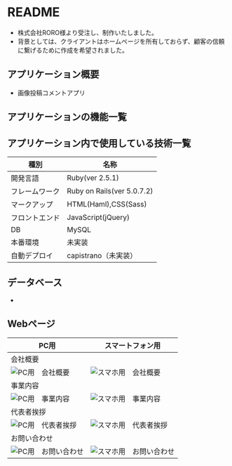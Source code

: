 # README

- 株式会社RORO様より受注し、制作いたしました。
- 背景としては、クライアントはホームページを所有しておらず、顧客の信頼に繋げるために作成を希望されました。

## アプリケーション概要

- 画像投稿コメントアプリ


## アプリケーションの機能一覧



## アプリケーション内で使用している技術一覧
|種別|名称|
|------|----|
|開発言語|Ruby(ver 2.5.1)|
|フレームワーク|Ruby on Rails(ver 5.0.7.2)|
|マークアップ|HTML(Haml),CSS(Sass)|
|フロントエンド|JavaScript(jQuery)|
|DB|MySQL|
|本番環境|未実装|
|自動デプロイ|capistrano（未実装）|

## データベース

-

## Webページ
|PC用|スマートフォン用|
|---|---|
|会社概要|
|![PC用　会社概要](https://user-images.githubusercontent.com/54714018/77215990-a6546980-6b5a-11ea-9b50-80fb5d279f35.png)|![スマホ用　会社概要](https://user-images.githubusercontent.com/54714018/77215998-abb1b400-6b5a-11ea-8f0f-f8b45fad50f8.png)|
|事業内容|
|![PC用　事業内容](https://user-images.githubusercontent.com/54714018/77215994-a94f5a00-6b5a-11ea-9ae5-b3d5e9f58e80.png)|![スマホ用　事業内容](https://user-images.githubusercontent.com/54714018/77215999-ac4a4a80-6b5a-11ea-9d33-b65e2eae3f4b.png)|
|代表者挨拶|
|![PC用　代表者挨拶](https://user-images.githubusercontent.com/54714018/77215996-aa808700-6b5a-11ea-92ae-5080a07aef3c.png)|![スマホ用　代表者挨拶](https://user-images.githubusercontent.com/54714018/77216000-ace2e100-6b5a-11ea-8558-3712896ac3ac.png)|
|お問い合わせ|
|![PC用　お問い合わせ](https://user-images.githubusercontent.com/54714018/77215984-a18fb580-6b5a-11ea-9f93-47af11c47f7f.png)|![スマホ用　お問い合わせ](https://user-images.githubusercontent.com/54714018/77215997-abb1b400-6b5a-11ea-9e65-45c52d0006f3.png)|
